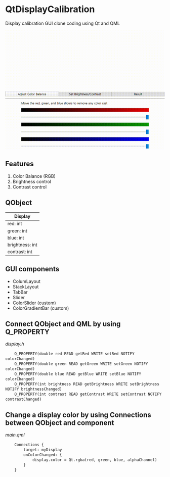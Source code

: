 # QtDisplayCalibration
Display calibration GUI clone coding using Qt and QML

![Alt Text](https://github.com/eakyoungyu/QtDisplayCalibration/blob/main/demo/display_calibration_demo.gif)

## Features
1. Color Balance (RGB)
2. Brightness control
3. Contrast control

## QObject
| Display         |
|-----------------|
| red: int        |
| green: int      |
| blue: int       |
| brightness: int |
| contrast: int   |

## GUI components
- ColumLayout
- StackLayout
- TabBar
- Slider
- ColorSlider (custom)
- ColorGradientBar (custom)

## Connect QObject and QML by using Q_PROPERTY
*display.h*
```
    Q_PROPERTY(double red READ getRed WRITE setRed NOTIFY colorChanged)
    Q_PROPERTY(double green READ getGreen WRITE setGreen NOTIFY colorChanged)
    Q_PROPERTY(double blue READ getBlue WRITE setBlue NOTIFY colorChanged)
    Q_PROPERTY(int brightness READ getBrightness WRITE setBrightness NOTIFY brightnessChanged)
    Q_PROPERTY(int contrast READ getContrast WRITE setContrast NOTIFY contrastChanged)
```
## Change a display color by using Connections between QObject and component
*main.qml*
```
    Connections {
        target: myDisplay
        onColorChanged: {
            display.color = Qt.rgba(red, green, blue, alphaChannel)
        }
    }
```
